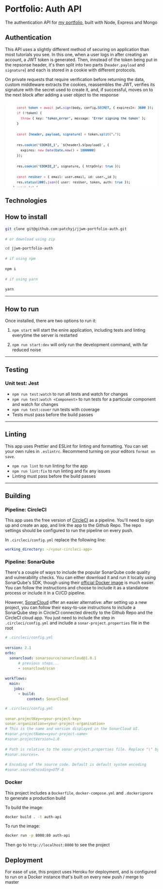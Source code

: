 # Portfolio: Auth API

The authentication API for [my portfolio](https://github.com/patchyj/jjwm-portfolio-client), built with Node, Express and Mongo

## Authentication

This API uses a slightly different method of securing on application than most tutorials you see. In this one, when a user logs in after creating an account, a JWT token is generated. Then, innstead of the token being put in the repsonse header, it's then split into two parts (`header.payload` and `signature`) and each is stored in a cookie with different protocols.

On private requests that require verification before returning the data, custom middleware extracts the cookies, reassembles the JWT, verifies its signature with the secret used to create it, and, if successful, moves on to the next block after adding a user object to the response

![set cookie](./.readmeImages/setCookie.png)

## Technologies

## How to install

```bash
git clone git@github.com:patchyj/jjwm-portfolio-auth.git

# or download using zip
```

```bash
cd jjwm-portfolio-auth

# if using npm

npm i

# if using yarn

yarn
```

---

## How to run

Once installed, there are two options to run it:

1. `npm start` will start the enire application, including tests and linting everytime the server is restarted

2. `npm run start:dev` will only run the development command, with far reduced noise

---

## Testing

### Unit test: Jest

- `npm run test:watch` to run all tests and watch for changes
- `npm run test:watch <Component>` to run tests for a particular component and watch for changes
- `npm run test:cover` run tests with coverage
- Tests must pass before the build passes

---

## Linting

This app uses Prettier and ESLint for linting and formatting. You can set your own rules in `.eslintrc`. Recommend turning on your editors `format on save`.

- `npm run lint` to run linting for the app
- `npm run lint:fix` to run linting and fix any issues
- Linting must pass before the build passes

---

## Building

### Pipeline: CircleCI

This app uses the free version of [CircleCI](https://circleci.com/) as a pipeline. You'll need to sign up and create an app, and link the app to the Github Repo. The repo settings should be configured to run the pipeline on every push.

In `.circleci/config.yml` replace the following line:

```yml
working_directory: ~/<your-circleci-app>
```

### Pipeline: SonarQube

There's a couple of ways to include the popular SonarQube code quality and vulnerability checks. You can either download it and run it locally using SonarQube's SDK, though using their [official Docker image](https://hub.docker.com/_/sonarqube/) is much easier. You can follow the instructions and choose to include it as a standalone process or include it in a CI/CD pipeline.

However, [SonarCloud](https://sonarcloud.io/) offer an easier alternative: after setting up a new project, you can follow their easy-to-use instructions to include a SonarQube step in CircleCI connected directly to the Github Repo and the CircleCI cloud app. You just need to include the step in `.circleci/config.yml` and include a `sonar-project.properties` file in the root

```yml
# .circleci/config.yml

version: 2.1
orbs:
  sonarcloud: sonarsource/sonarcloud@1.0.1
      # previous steps...
      - sonarcloud/scan

workflows:
  main:
    jobs:
      - build:
          context: SonarCloud
```

```yml
# .circleci/config.yml

sonar.projectKey=<your-project-key>
sonar.organization=<your-project-organisation>
# This is the name and version displayed in the SonarCloud UI.
#sonar.projectName=<your-project-name>
#sonar.projectVersion=1.0

# Path is relative to the sonar-project.properties file. Replace "\" by "/" on Windows.
#sonar.sources=.

# Encoding of the source code. Default is default system encoding
#sonar.sourceEncoding=UTF-8
```

### Docker

This project includes a `Dockerfile`, `docker-compose.yml` and `.dockerignore` to generate a production build

To build the image:

```bash
docker build . -t auth-api
```

To run the image:

```bash
docker run -p 8000:80 auth-api
```

Then go to `http://localhost:8000` to see the project

## Deployment

For ease of use, this project uses Heroku for deployment, and is configured to run on a Docker instance that's built on every new push / merge to master
